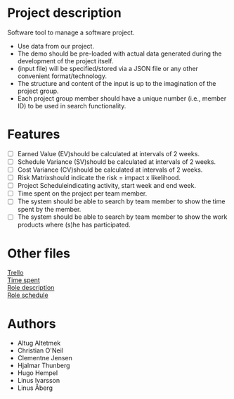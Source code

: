 # Project description
Software tool to manage a software project.
* Use data from our project.
* The demo should be pre-loaded with actual data generated during the development of the project itself.
* (input file) will be specified/stored via a JSON file or any other convenient format/technology.
* The structure and content of the input is up to the imagination of the project group.
* Each project group member should have a unique number (i.e., member ID) to be used in search functionality. 

# Features
* [ ] Earned Value (EV)should be calculated at intervals of 2 weeks.
* [ ] Schedule Variance (SV)should be calculated at intervals of 2 weeks.
* [ ] Cost Variance (CV)should be calculated at intervals of 2 weeks.
* [ ] Risk Matrixshould indicate the risk = impact x likelihood.
* [ ] Project Scheduleindicating activity, start week and end week.
* [ ] Time spent on the project per team member.
* [ ] The system should be able to search by team member to show the time spent by the member.
* [ ] The system should be able to search by team member to show the work products where (s)he has participated.

# Other files
[Trello](https://trello.com/b/e9JXYcHB/group-13)<br>
[Time spent](https://docs.google.com/spreadsheets/d/11prYMzwm3u-r01q-JYTA9KiewqtteWdSsmUbRfXNwww/edit#gid=634347005)<br>
[Role description](https://docs.google.com/document/d/195QX52F8_163NgF6ZDA371yS6VPNdnxj2ce9t3elpsw/edit)<br>
[Role schedule](https://docs.google.com/spreadsheets/d/11prYMzwm3u-r01q-JYTA9KiewqtteWdSsmUbRfXNwww/edit#gid=1063704)
# Authors
* Altug Altetmek
* Christian O'Neil
* Clementne Jensen
* Hjalmar Thunberg
* Hugo Hempel
* Linus Ivarsson
* Linus Åberg

